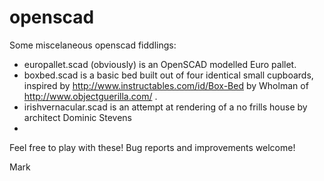 # openscad

Some miscelaneous openscad fiddlings:

* europallet.scad (obviously) is an OpenSCAD modelled Euro pallet.
* boxbed.scad is a basic bed built out of four identical small cupboards, inspired by http://www.instructables.com/id/Box-Bed by Wholman of http://www.objectguerilla.com/ .
* irishvernacular.scad is an attempt at rendering of a no frills house by architect Dominic Stevens
* 
Feel free to play with these! Bug reports and improvements welcome!

Mark
